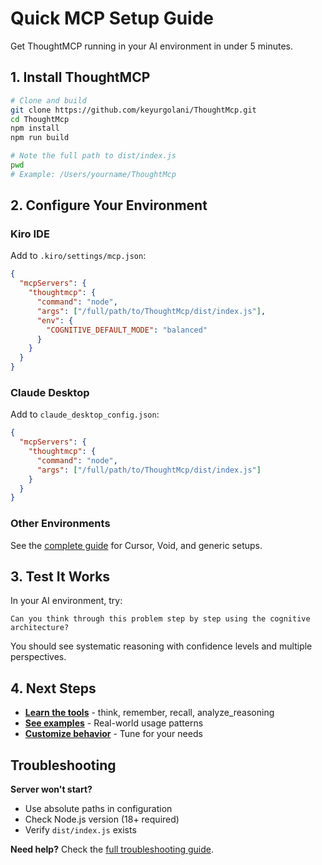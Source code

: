 # Quick MCP Setup Guide

Get ThoughtMCP running in your AI environment in under 5 minutes.

## 1. Install ThoughtMCP

```bash
# Clone and build
git clone https://github.com/keyurgolani/ThoughtMcp.git
cd ThoughtMcp
npm install
npm run build

# Note the full path to dist/index.js
pwd
# Example: /Users/yourname/ThoughtMcp
```

## 2. Configure Your Environment

### Kiro IDE

Add to `.kiro/settings/mcp.json`:

```json
{
  "mcpServers": {
    "thoughtmcp": {
      "command": "node",
      "args": ["/full/path/to/ThoughtMcp/dist/index.js"],
      "env": {
        "COGNITIVE_DEFAULT_MODE": "balanced"
      }
    }
  }
}
```

### Claude Desktop

Add to `claude_desktop_config.json`:

```json
{
  "mcpServers": {
    "thoughtmcp": {
      "command": "node",
      "args": ["/full/path/to/ThoughtMcp/dist/index.js"]
    }
  }
}
```

### Other Environments

See the [complete guide](integration/agentic-environments.md) for Cursor, Void, and generic setups.

## 3. Test It Works

In your AI environment, try:

```
Can you think through this problem step by step using the cognitive architecture?
```

You should see systematic reasoning with confidence levels and multiple perspectives.

## 4. Next Steps

- **[Learn the tools](api/cognitive-tools.md)** - think, remember, recall, analyze_reasoning
- **[See examples](../examples/)** - Real-world usage patterns
- **[Customize behavior](guides/configuration.md)** - Tune for your needs

## Troubleshooting

**Server won't start?**

- Use absolute paths in configuration
- Check Node.js version (18+ required)
- Verify `dist/index.js` exists

**Need help?** Check the [full troubleshooting guide](integration/agentic-environments.md#troubleshooting).
